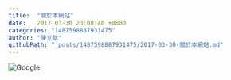 ```yaml
---
title:  "關於本網站"
date:   2017-03-30 23:08:40 +0800
categories: "1487598887931475"
author: "陳立献"
githubPath: "_posts/1487598887931475/2017-03-30-關於本網站.md"
---
```

<p><img src="https://www.google.com.tw/images/branding/googlelogo/2x/googlelogo_color_272x92dp.png" alt="Google" /></p>
